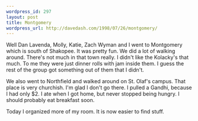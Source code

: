 ```yaml
---
wordpress_id: 297
layout: post
title: Montgomery
wordpress_url: http://davedash.com/1998/07/26/montgomery/
---
```


Well Dan Lavenda, Molly, Katie, Zach Wyman and I went to Montgomery which is south of Shakopee.  It was pretty fun.  We did a lot of walking around.  There's not much in that town really.  I didn't like the Kolacky's that much.  To me they were just dinner rolls with jam inside them.  I guess the rest of the group got something out of them that I didn't.

We also went to Northfield and walked around on St. Olaf's campus.  That place is very churchish.  I'm glad I don't go there.  I pulled a Gandhi, because I had only $2.  I ate when I got home, but never stopped being hungry.  I should probably eat breakfast soon.

Today I organized more of my room.  It is now easier to find stuff.

